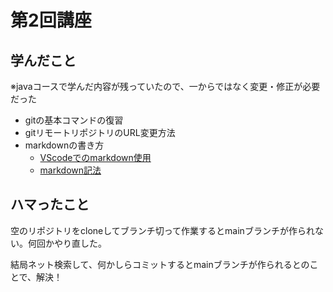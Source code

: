 # 第2回講座
## 学んだこと
※javaコースで学んだ内容が残っていたので、一からではなく変更・修正が必要だった
- gitの基本コマンドの復習
- gitリモートリポジトリのURL変更方法
- markdownの書き方
  - [VScodeでのmarkdown使用](https://maasaablog.com/integrated-development-environment/visual-studio-code/1762/#toc2)
  - [markdown記法](https://maasaablog.com/integrated-development-environment/visual-studio-code/1762/#toc2)


## ハマったこと
空のリポジトリをcloneしてブランチ切って作業するとmainブランチが作られない。何回かやり直した。

結局ネット検索して、何かしらコミットするとmainブランチが作られるとのことで、解決！


